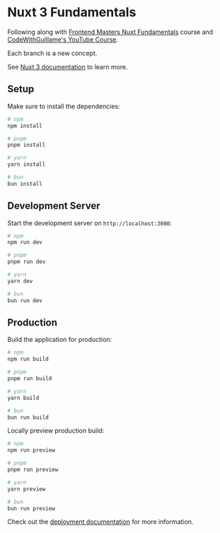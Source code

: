 # Nuxt 3 Fundamentals
Following along with [Frontend Masters Nuxt Fundamentals](https://frontendmasters.com/courses/nuxt) course and [CodeWithGuillame's YouTube Course](https://youtube.com/playlist?list=PL8HkCX2C5h0XT3xWYn71TlsAAo0kizmVc&si=3DTTCgOzedCw8FnW).

Each branch is a new concept. 

See [Nuxt 3 documentation](https://nuxt.com/docs/getting-started/introduction) to learn more.

## Setup

Make sure to install the dependencies:

```bash
# npm
npm install

# pnpm
pnpm install

# yarn
yarn install

# bun
bun install
```

## Development Server

Start the development server on `http://localhost:3000`:

```bash
# npm
npm run dev

# pnpm
pnpm run dev

# yarn
yarn dev

# bun
bun run dev
```

## Production

Build the application for production:

```bash
# npm
npm run build

# pnpm
pnpm run build

# yarn
yarn build

# bun
bun run build
```

Locally preview production build:

```bash
# npm
npm run preview

# pnpm
pnpm run preview

# yarn
yarn preview

# bun
bun run preview
```

Check out the [deployment documentation](https://nuxt.com/docs/getting-started/deployment) for more information.
